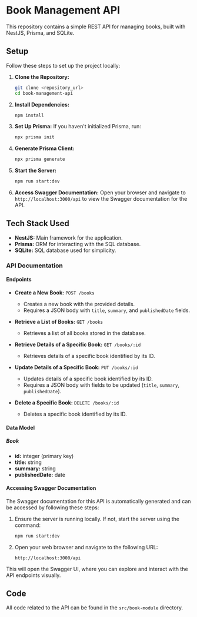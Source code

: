 # Book Management API

This repository contains a simple REST API for managing books, built with NestJS, Prisma, and SQLite.

## Setup

Follow these steps to set up the project locally:

1. **Clone the Repository:**
   ```bash
   git clone <repository_url>
   cd book-management-api
   ```

2. **Install Dependencies:**
   ```bash
   npm install
   ```

3. **Set Up Prisma:**
   If you haven't initialized Prisma, run:
   ```bash
   npx prisma init
   ```

4. **Generate Prisma Client:**
   ```bash
   npx prisma generate
   ```

5. **Start the Server:**
   ```bash
   npm run start:dev
   ```

6. **Access Swagger Documentation:**
   Open your browser and navigate to `http://localhost:3000/api` to view the Swagger documentation for the API.

## Tech Stack Used

- **NestJS:** Main framework for the application.
- **Prisma:** ORM for interacting with the SQL database.
- **SQLite:** SQL database used for simplicity.

### API Documentation

#### Endpoints

- **Create a New Book:** `POST /books`
  - Creates a new book with the provided details.
  - Requires a JSON body with `title`, `summary`, and `publishedDate` fields.

- **Retrieve a List of Books:** `GET /books`
  - Retrieves a list of all books stored in the database.

- **Retrieve Details of a Specific Book:** `GET /books/:id`
  - Retrieves details of a specific book identified by its ID.

- **Update Details of a Specific Book:** `PUT /books/:id`
  - Updates details of a specific book identified by its ID.
  - Requires a JSON body with fields to be updated (`title`, `summary`, `publishedDate`).

- **Delete a Specific Book:** `DELETE /books/:id`
  - Deletes a specific book identified by its ID.

#### Data Model

##### Book

- **id:** integer (primary key)
- **title:** string
- **summary:** string
- **publishedDate:** date

#### Accessing Swagger Documentation

The Swagger documentation for this API is automatically generated and can be accessed by following these steps:

1. Ensure the server is running locally. If not, start the server using the command:
   ```bash
   npm run start:dev
   ```

2. Open your web browser and navigate to the following URL:
   ```
   http://localhost:3000/api
   ```

This will open the Swagger UI, where you can explore and interact with the API endpoints visually.

## Code

All code related to the API can be found in the `src/book-module` directory.
